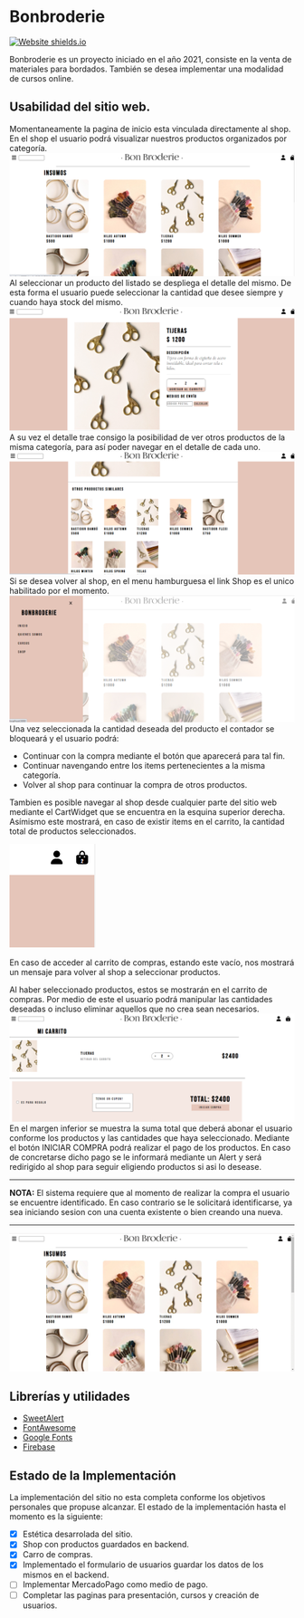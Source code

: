 # Bonbroderie

[![Website shields.io](https://img.shields.io/website-up-down-green-red/http/shields.io.svg)](http://shields.io/)

Bonbroderie es un proyecto iniciado en el año 2021, consiste en la venta de materiales para bordados.
También se desea implementar una modalidad de cursos online.

## Usabilidad del sitio web.

Momentaneamente la pagina de inicio esta vinculada directamente al shop.
En el shop el usuario podrá visualizar nuestros productos organizados por categoría.
![Imagen del Shop](markdown/Shop.png)
Al seleccionar un producto del listado se despliega el detalle del mismo. De esta forma el usuario puede seleccionar la cantidad que desee siempre y cuando haya stock del mismo.
![Imagen de detalle](markdown/Detalle.png)
A su vez el detalle trae consigo la posibilidad de ver otros productos de la misma categoría, para así poder navegar en el detalle de cada uno.
![Imagen de similares](markdown/Similares.png)
Si se desea volver al shop, en el menu hamburguesa el link Shop es el unico habilitado por el momento.
![Imagen del menu](markdown/Menu.png)
Una vez seleccionada la cantidad deseada del producto el contador se bloqueará y el usuario podrá:

* Continuar con la compra mediante el botón que aparecerá para tal fin.
* Continuar navengando entre los items pertenecientes a la misma categoría.
* Volver al shop para continuar la compra de otros productos.

Tambien es posible navegar al shop desde cualquier parte del sitio web mediante el CartWidget que se encuentra en la esquina superior derecha. Asímismo este mostrará, en caso de existir items en el carrito, la cantidad total de productos seleccionados.

![Iamgen del CartWidget](markdown/CartWidget.png)

En caso de acceder al carrito de compras, estando este vacío, nos mostrará un mensaje para volver al shop a seleccionar productos.

Al haber seleccionado productos, estos se mostrarán en el carrito de compras. Por medio de este el usuario podrá manipular las cantidades deseadas o incluso eliminar aquellos que no crea sean necesarios.
![Imagen del Carrito](markdown/Carrito.png)
En el margen inferior se muestra la suma total que deberá abonar el usuario conforme los productos y las cantidades que haya seleccionado. Mediante el botón INICIAR COMPRA podrá realizar el pago de los productos.
En caso de concretarse dicho pago se le informará mediante un Alert y será redirigido al shop para seguir eligiendo productos si asi lo desease.

******
**NOTA:**
El sistema requiere que al momento de realizar la compra el usuario se encuentre identificado. En caso contrario se le solicitará identificarse, ya sea iniciando sesion con una cuenta existente o bien creando una nueva.
****


![Gif Shop](markdown/gif/GIF-Shop-BonBroderie.gif)



## Librerías y utilidades

* [SweetAlert](https://sweetalert2.github.io/recipe-gallery/sweetalert2-react.html "Link SweetAlert")
* [FontAwesome](https://fontawesome.com/ "Link FontAwesome")
* [Google Fonts](https://fonts.google.com/ "Link Google Fonts")
* [Firebase](https://firebase.google.com/products/firestore?gclid=CjwKCAjwi6WSBhA-EiwA6Niok7uNcjErA_kbiQ9whaoKua7WSBDyUdOMGS-l0SMWZFs6Dq-8--uaKxoCiBkQAvD_BwE&gclsrc=aw.ds "Link Firebase")

## Estado de la Implementación

La implementación del sitio no esta completa conforme los objetivos personales que propuse alcanzar. El estado de la implementación hasta el momento es la siguiente:

- [x] Estética desarrolada del sitio.
- [x] Shop con productos guardados en backend.
- [x] Carro de compras.
- [x] Implementado el formulario de usuarios guardar los datos de los mismos en el backend.
- [ ] Implementar MercadoPago como medio de pago.
- [ ] Completar las paginas para presentación, cursos y creación de usuarios.

[^1]: volver al inicio.

